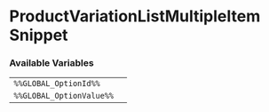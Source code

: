 # ProductVariationListMultipleItem Snippet

### Available Variables
|||
|---|---|
| `%%GLOBAL_OptionId%%` |
| `%%GLOBAL_OptionValue%%` |
